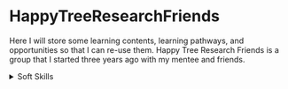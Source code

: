 # HappyTreeResearchFriends
Here I will store some learning contents, learning pathways, and opportunities so that I can re-use them. Happy Tree Research Friends is a group that I started three years ago with my mentee and friends.



<details>
  <summary>Soft Skills</summary>
  
  <details>
    <summary>Project Management - Fundamentalse </summary>
    This is one of the most critical skills, which is also among most rare skillsets I could find or develop among my mentees. It needs a mixture of EQ + communication skills + context knowledge. These contents will help you to learn some basics, but remember, the key to being a competent project manager is to increase your coping skills in a real-world challenge.
    
  [Start with this video](https://www.youtube.com/watch?v=s8Wc8DoChWE&list=TLPQMTcwMjIwMjQNELzDQR1bWw&index=1)
    
  [For your full understanding See Google Course](https://www.youtube.com/playlist?list=PLTZYG7bZ1u6puLWxUtqAjZkIB4dB_JFzk) They also have [Coursera](https://www.coursera.org/professional-certificates/google-project-management) course if you are paper certificates.

  You should choose your leadership/management approach based on (a) your project aim, (b) the personality of your team, (c) your environment, and (d) your own personallity and skill portfolio. There is a trade-off between team-development and project progress. In my opinion, the only way out of this matrix is to talk to people and mention the aims of the project and this trade-off (for example, you can say this project is 70% progress-based and 30% team-development-based because of ..., just talk to people (be transparent and polite), and let them choose if their benefits outweigh their costs. This will solve many things, belive me. My favourite PM style is [Agile Project Managment](https://www.youtube.com/watch?v=tlB-WAR0j-U)
  </details>
  
  <details>
    <summary> Project Management - Widgets </summary>
This video "Top 10 Most Popular Features of ProjectManager" describes the features of an online tool. You don't need to buy their platform but learn from it. After seeing this video, create your own managing widgets (mentioned below) in Google Docs, Google Sheets, or Google .... Avoid using paid or any other software, Google Apps can do all the things you want to do, and you can easily manage the access. These are minimum must-haves for every project:

1- [SUPER HEROS of PM: Gantt Chart](https://www.youtube.com/watch?v=zC22yPmc6Kw) (create it in G Sheet): In Gantt charts, you will estimate each step of each project so that you can define deadlines, and required resources, and reflect on your progress. First, write the big phases of the project, and then break them into smaller phases. You should mention who will do this task, when (s)he will do it, and what is the satisfactory metric (when you are satisfied with the final output). It's fine to change these estimated times as the project progresses, but you should have them. 
   </details>

  

</details>
